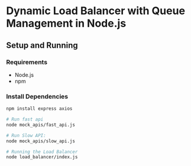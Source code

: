 # Dynamic Load Balancer with Queue Management in Node.js

## Setup and Running

### Requirements
- Node.js
- npm

### Install Dependencies
```bash
npm install express axios

# Run fast api 
node mock_apis/fast_api.js

# Run Slow API:
node mock_apis/slow_api.js

# Running the Load Balancer
node load_balancer/index.js

